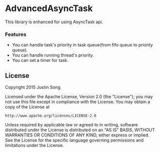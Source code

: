 # AdvancedAsyncTask
This library is enhanced for using AsyncTask api. 

### Features
- You can handle task's priority in task queue(from fifo queue to priority queue).
- You can handle running thread's priority.
- You can set a timer for task.

## License

Copyright 2015 Justin Song

Licensed under the Apache License, Version 2.0 (the "License");
you may not use this file except in compliance with the License.
You may obtain a copy of the License at

    http://www.apache.org/licenses/LICENSE-2.0

Unless required by applicable law or agreed to in writing, software
distributed under the License is distributed on an "AS IS" BASIS,
WITHOUT WARRANTIES OR CONDITIONS OF ANY KIND, either express or implied.
See the License for the specific language governing permissions and
limitations under the License.
